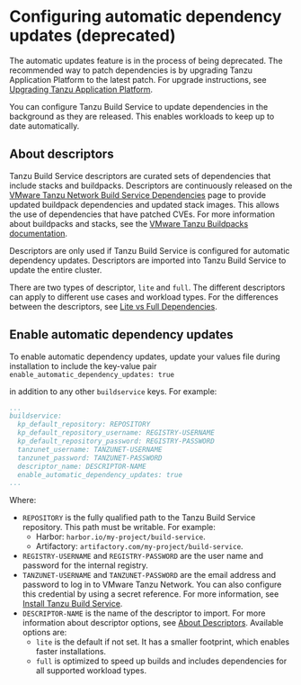# Configuring automatic dependency updates (deprecated)

The automatic updates feature is in the process of being deprecated.
The recommended way to patch dependencies is by upgrading Tanzu Application Platform
to the latest patch. For upgrade instructions, see [Upgrading Tanzu Application Platform](../upgrading.md).

You can configure Tanzu Build Service to update dependencies in the background as they are released.
This enables workloads to keep up to date automatically.

## <a id="descriptors"></a> About descriptors

Tanzu Build Service descriptors are curated sets of dependencies that include stacks and buildpacks.
Descriptors are continuously released on the [VMware Tanzu Network Build Service Dependencies](https://network.pivotal.io/products/tbs-dependencies/)
page to provide updated buildpack dependencies and updated stack images.
This allows the use of dependencies that have patched CVEs.
For more information about buildpacks and stacks, see the [VMware Tanzu Buildpacks documentation](https://docs.vmware.com/en/VMware-Tanzu-Buildpacks/index.html).

Descriptors are only used if Tanzu Build Service is configured for automatic dependency updates.
Descriptors are imported into Tanzu Build Service to update the entire cluster.

There are two types of descriptor, `lite` and `full`. <!-- are these based on the full and lite dependencies? -->
The different descriptors can apply to different use cases and workload types.
For the differences between the descriptors, see [Lite vs Full Dependencies](dependencies.html#lite-vs-full).
<!-- consider moving the text above this comment to dependencies.md#deprecated-auto-updates -->

<!-- consider moving the procedure below this comment to the installing page -->
## <a id="auto-updates-config"></a> Enable automatic dependency updates

To enable automatic dependency updates, update your values file <!-- tap-values.yaml or tbs-values.yaml? -->
during installation to include the key-value pair `enable_automatic_dependency_updates: true`
<!-- descriptor name and Tanzunet creds? Also, can this be done after installation? -->
in addition to any other `buildservice` keys. For example:

```yaml
...
buildservice:
  kp_default_repository: REPOSITORY
  kp_default_repository_username: REGISTRY-USERNAME
  kp_default_repository_password: REGISTRY-PASSWORD
  tanzunet_username: TANZUNET-USERNAME
  tanzunet_password: TANZUNET-PASSWORD
  descriptor_name: DESCRIPTOR-NAME
  enable_automatic_dependency_updates: true
...
```

Where:

- `REPOSITORY` is the fully qualified path to the Tanzu Build Service repository.
This path must be writable. For example:
  - Harbor: `harbor.io/my-project/build-service`.
  - Artifactory: `artifactory.com/my-project/build-service`.
- `REGISTRY-USERNAME` and `REGISTRY-PASSWORD` are the user name and password for the internal registry.
- `TANZUNET-USERNAME` and `TANZUNET-PASSWORD` are the email address and password to log in to VMware Tanzu Network.
You can also configure this credential by using a secret reference.
For more information, see [Install Tanzu Build Service](install-tbs.md#install-secret-refs).
- `DESCRIPTOR-NAME` is the name of the descriptor to import.
For more information about descriptor options, see [About Descriptors](#descriptors).
Available options are:
  - `lite` is the default if not set. It has a smaller footprint, which enables faster installations.
  - `full` is optimized to speed up builds and includes dependencies for all supported workload types.
